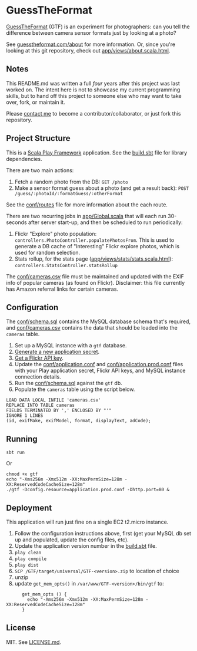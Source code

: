 # GuessTheFormat

[GuessTheFormat](http://guesstheformat.com) (GTF) is an experiment for photographers: can you tell the difference between camera sensor formats just by looking at a photo?

See [guesstheformat.com/about](http://guesstheformat.com/about) for more information. Or, since you're looking at this git repository, check out [app/views/about.scala.html](app/views/about.scala.html).

## Notes

This README.md was written a full *four* years after this project was last worked on. The intent here is not to showcase my current programming skills, but to hand off this project to someone else who may want to take over, fork, or maintain it.

Please [contact me](https://twitter.com/MikeCialowicz) to become a contributor/collaborator, or just fork this repository.

## Project Structure

This is a [Scala Play Framework](https://www.playframework.com/documentation/2.2.x/Home) application. See the [build.sbt](build.sbt) file for library dependencies.

There are two main actions:

 1. Fetch a random photo from the DB: `GET /photo`
 1. Make a sensor format guess about a photo (and get a result back): `POST /guess/:photoId/:formatGuess/:otherFormat`

See the [conf/routes](conf/routes) file for more information about the each route.

There are two recurring jobs in [app/Global.scala](app/Global.scala) that will each run 30-seconds after server start-up, and then be scheduled to run periodically:

 1. Flickr "Explore" photo population: `controllers.PhotoController.populatePhotosFrom`. This is used to generate a DB cache of "Interesting" Flickr explore photos, which is used for random selection.
 1. Stats rollup, for the stats page ([app/views/stats/stats.scala.html](app/views/stats/stats.scala.html)): `controllers.StatsController.statsRollup`

The [conf/cameras.csv](conf/cameras.csv) file must be maintained and updated with the EXIF info of popular cameras (as found on Flickr). Disclaimer: this file currently has Amazon referral links for certain cameras.

## Configuration

The [conf/schema.sql](conf/schema.sql) contains the MySQL database schema that's required, and [conf/cameras.csv](conf/cameras.csv) contains the data that should be loaded into the `cameras` table.

 1. Set up a MySQL instance with a `gtf` database.
 1. [Generate a new application secret](https://www.playframework.com/documentation/2.5.x/ApplicationSecret#generating-an-application-secret).
 1. [Get a Flickr API key](https://www.flickr.com/services/api/misc.api_keys.html).
 1. Update the [conf/application.conf](conf/application.conf) and [conf/application.prod.conf](conf/application.prod.conf) files with your Play application secret, Flickr API keys, and MySQL instance connection details.
 1. Run the [conf/schema.sql](conf/schema.sql) against the `gtf` db.
 1. Populate the `cameras` table using the script below.

```
LOAD DATA LOCAL INFILE 'cameras.csv'
REPLACE INTO TABLE cameras
FIELDS TERMINATED BY ',' ENCLOSED BY "'"
IGNORE 1 LINES
(id, exifMake, exifModel, format, displayText, adCode);
```

## Running

    sbt run

 Or

    chmod +x gtf
    echo "-Xms256m -Xmx512m -XX:MaxPermSize=128m -XX:ReservedCodeCacheSize=128m"
    ./gtf -Dconfig.resource=application.prod.conf -Dhttp.port=80 &

## Deployment

This application will run just fine on a single EC2 t2.micro instance.

 1. Follow the configuration instructions above, first (get your MySQL db set up and populated, update the config files, etc).
 1. Update the application version number in the [build.sbt](build.sbt) file.
 1. `play clean`
 1. `play compile`
 1. `play dist`
 1. `SCP /GTF/target/universal/GTF-<version>.zip` to location of choice
 1. unzip
 1. update `get_mem_opts()` in `/var/www/GTF-<version>/bin/gtf` to:
 ```
       get_mem_opts () {
         echo "-Xms256m -Xmx512m -XX:MaxPermSize=128m -XX:ReservedCodeCacheSize=128m"
       }
```

## License

MIT. See [LICENSE.md](LICENSE.md).